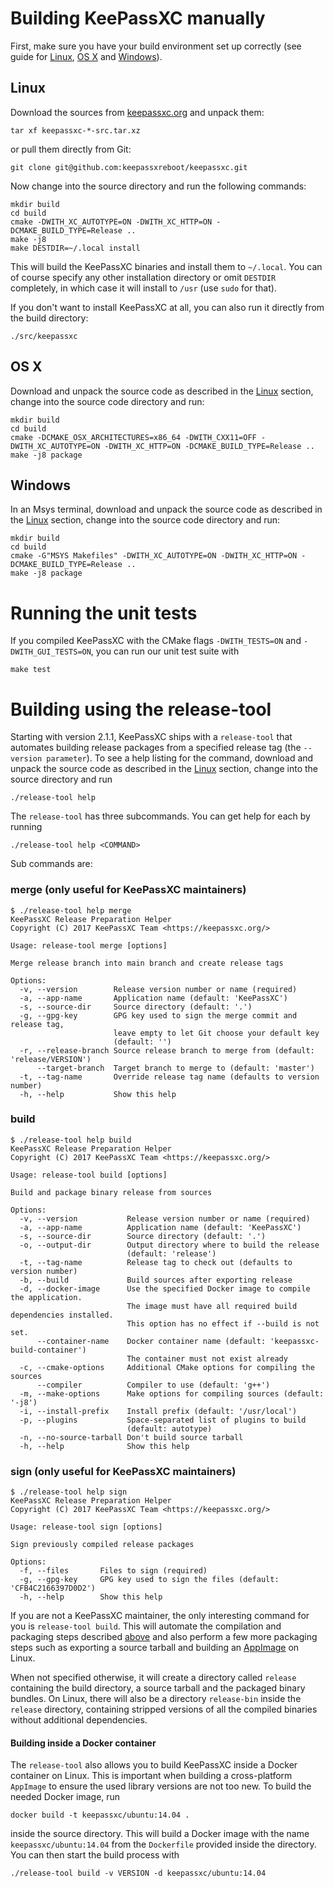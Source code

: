 # Building KeePassXC manually

First, make sure you have your build environment set up correctly (see guide for [Linux](Set-up-Build-Environment-on-Linux), [OS X](Set-up-Build-Environment-on-OS-X) and [Windows](Set-up-Build-Environment-on-Windows)).

## Linux
Download the sources from [keepassxc.org](https://keepassxc.org/download) and unpack them:
```
tar xf keepassxc-*-src.tar.xz
```
or pull them directly from Git:
```
git clone git@github.com:keepassxreboot/keepassxc.git
```
Now change into the source directory and run the following commands:
```
mkdir build
cd build
cmake -DWITH_XC_AUTOTYPE=ON -DWITH_XC_HTTP=ON -DCMAKE_BUILD_TYPE=Release ..
make -j8
make DESTDIR=~/.local install
```
This will build the KeePassXC binaries and install them to `~/.local`. You can of course specify any other installation directory or omit `DESTDIR` completely, in which case it will install to `/usr` (use `sudo` for that).

If you don't want to install KeePassXC at all, you can also run it directly from the build directory:
```
./src/keepassxc
```

## OS X
Download and unpack the source code as described in the [Linux](#linux) section, change into the source code directory and run:
```
mkdir build
cd build
cmake -DCMAKE_OSX_ARCHITECTURES=x86_64 -DWITH_CXX11=OFF -DWITH_XC_AUTOTYPE=ON -DWITH_XC_HTTP=ON -DCMAKE_BUILD_TYPE=Release ..
make -j8 package
```

## Windows
In an Msys terminal, download and unpack the source code as described in the [Linux](#linux) section, change into the source code directory and run:

```
mkdir build
cd build
cmake -G"MSYS Makefiles" -DWITH_XC_AUTOTYPE=ON -DWITH_XC_HTTP=ON -DCMAKE_BUILD_TYPE=Release ..
make -j8 package
```

# Running the unit tests
If you compiled KeePassXC with the CMake flags `-DWITH_TESTS=ON` and `-DWITH_GUI_TESTS=ON`, you can run our unit test suite with
```
make test
```

# Building using the release-tool
Starting with version 2.1.1, KeePassXC ships with a `release-tool` that automates building release packages from a specified release tag (the `--version parameter`). To see a help listing for the command, download and unpack the source code as described in the [Linux](#linux) section, change into the source directory and run
```
./release-tool help
```
The `release-tool` has three subcommands. You can get help for each by running
```
./release-tool help <COMMAND>
```
Sub commands are:
### merge (only useful for KeePassXC maintainers)
```
$ ./release-tool help merge
KeePassXC Release Preparation Helper
Copyright (C) 2017 KeePassXC Team <https://keepassxc.org/>

Usage: release-tool merge [options]

Merge release branch into main branch and create release tags

Options:
  -v, --version        Release version number or name (required)
  -a, --app-name       Application name (default: 'KeePassXC')
  -s, --source-dir     Source directory (default: '.')
  -g, --gpg-key        GPG key used to sign the merge commit and release tag,
                       leave empty to let Git choose your default key
                       (default: '')
  -r, --release-branch Source release branch to merge from (default: 'release/VERSION')
      --target-branch  Target branch to merge to (default: 'master')
  -t, --tag-name       Override release tag name (defaults to version number)
  -h, --help           Show this help
```
### build
```
$ ./release-tool help build
KeePassXC Release Preparation Helper
Copyright (C) 2017 KeePassXC Team <https://keepassxc.org/>

Usage: release-tool build [options]

Build and package binary release from sources

Options:
  -v, --version           Release version number or name (required)
  -a, --app-name          Application name (default: 'KeePassXC')
  -s, --source-dir        Source directory (default: '.')
  -o, --output-dir        Output directory where to build the release
                          (default: 'release')
  -t, --tag-name          Release tag to check out (defaults to version number)
  -b, --build             Build sources after exporting release
  -d, --docker-image      Use the specified Docker image to compile the application.
                          The image must have all required build dependencies installed.
                          This option has no effect if --build is not set.
      --container-name    Docker container name (default: 'keepassxc-build-container')
                          The container must not exist already
  -c, --cmake-options     Additional CMake options for compiling the sources
      --compiler          Compiler to use (default: 'g++')
  -m, --make-options      Make options for compiling sources (default: '-j8')
  -i, --install-prefix    Install prefix (default: '/usr/local')
  -p, --plugins           Space-separated list of plugins to build
                          (default: autotype)
  -n, --no-source-tarball Don't build source tarball
  -h, --help              Show this help
```
### sign (only useful for KeePassXC maintainers)
```
$ ./release-tool help sign
KeePassXC Release Preparation Helper
Copyright (C) 2017 KeePassXC Team <https://keepassxc.org/>

Usage: release-tool sign [options]

Sign previously compiled release packages

Options:
  -f, --files       Files to sign (required)
  -g, --gpg-key     GPG key used to sign the files (default: 'CFB4C2166397D0D2')
  -h, --help        Show this help
```

If you are not a KeePassXC maintainer, the only interesting command for you is `release-tool build`. This will automate the compilation and packaging steps described [above](#building-keepassxc-manually) and also perform a few more packaging steps such as exporting a source tarball and building an [AppImage](http://appimage.org/) on Linux.

When not specified otherwise, it will create a directory called `release` containing the build directory, a source tarball and the packaged binary bundles. On Linux, there will also be a directory `release-bin` inside the `release` directory, containing stripped versions of all the compiled binaries without additional dependencies.

#### Building inside a Docker container
The `release-tool` also allows you to build KeePassXC inside a Docker container on Linux. This is important when building a cross-platform `AppImage` to ensure the used library versions are not too new. To build the needed Docker image, run
```
docker build -t keepassxc/ubuntu:14.04 .
```
inside the source directory. This will build a Docker image with the name `keepassxc/ubuntu:14.04` from the `Dockerfile` provided inside the directory. You can then start the build process with
```
./release-tool build -v VERSION -d keepassxc/ubuntu:14.04
```